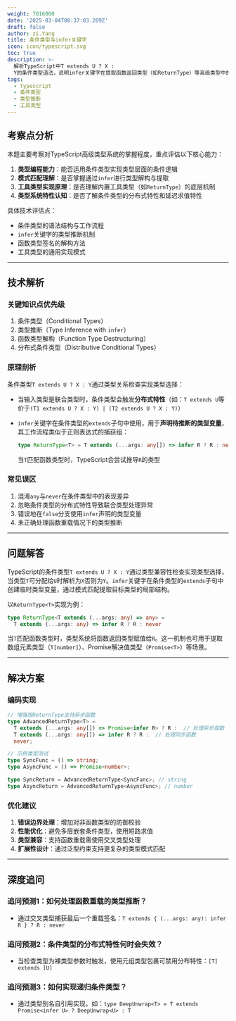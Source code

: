 ```yaml
---
weight: 7016000
date: '2025-03-04T08:37:03.209Z'
draft: false
author: zi.Yang
title: 条件类型与infer关键字
icon: icon/typescript.svg
toc: true
description: >-
  解析TypeScript中T extends U ? X :
  Y的条件类型语法，说明infer关键字在提取函数返回类型（如ReturnType）等高级类型中的关键作用
tags:
  - typescript
  - 条件类型
  - 类型推断
  - 工具类型
---
```


## 考察点分析

本题主要考察对TypeScript高级类型系统的掌握程度，重点评估以下核心能力：

1. **类型编程能力**：能否运用条件类型实现类型层面的条件逻辑
2. **模式匹配理解**：是否掌握通过`infer`进行类型解构与提取
3. **工具类型实现原理**：是否理解内置工具类型（如`ReturnType`）的底层机制
4. **类型系统特性认知**：是否了解条件类型的分布式特性和延迟求值特性

具体技术评估点：

- 条件类型的语法结构与工作流程
- `infer`关键字的类型推断机制
- 函数类型签名的解构方法
- 工具类型的通用实现模式

---

## 技术解析

### 关键知识点优先级

1. 条件类型（Conditional Types）
2. 类型推断（Type Inference with `infer`）
3. 函数类型解构（Function Type Destructuring）
4. 分布式条件类型（Distributive Conditional Types）

### 原理剖析

条件类型`T extends U ? X : Y`通过类型关系检查实现类型选择：

- 当输入类型是联合类型时，条件类型会触发**分布式特性**（如：`T extends U`等价于`(T1 extends U ? X : Y) | (T2 extends U ? X : Y)`）
- `infer`关键字在条件类型的`extends`子句中使用，用于**声明待推断的类型变量**，其工作流程类似于正则表达式的捕获组：

  ```typescript
  type ReturnType<T> = T extends (...args: any[]) => infer R ? R : never
  ```

  当`T`匹配函数类型时，TypeScript会尝试推导`R`的类型

### 常见误区

1. 混淆`any`与`never`在条件类型中的表现差异
2. 忽略条件类型的分布式特性导致联合类型处理异常
3. 错误地在`false`分支使用`infer`声明的类型变量
4. 未正确处理函数重载情况下的类型推断

---

## 问题解答

TypeScript的条件类型`T extends U ? X : Y`通过类型兼容性检查实现类型选择，当类型`T`可分配给`U`时解析为`X`否则为`Y`。`infer`关键字在条件类型的`extends`子句中创建临时类型变量，通过模式匹配提取目标类型的局部结构。

以`ReturnType<T>`实现为例：

```typescript
type ReturnType<T extends (...args: any) => any> = 
  T extends (...args: any) => infer R ? R : never
```

当`T`匹配函数类型时，类型系统将函数返回类型赋值给`R`。这一机制也可用于提取数组元素类型（`T[number]`）、Promise解决值类型（`Promise<T>`）等场景。

---

## 解决方案

### 编码实现

```typescript
// 增强版ReturnType支持异步函数
type AdvancedReturnType<T> =
  T extends (...args: any[]) => Promise<infer R> ? R :  // 处理异步函数
  T extends (...args: any[]) => infer R ? R :  // 处理同步函数
  never;

// 示例类型测试
type SyncFunc = () => string;
type AsyncFunc = () => Promise<number>;

type SyncReturn = AdvancedReturnType<SyncFunc>; // string
type AsyncReturn = AdvancedReturnType<AsyncFunc>; // number
```

### 优化建议

1. **错误边界处理**：增加对非函数类型的防御校验
2. **性能优化**：避免多层嵌套条件类型，使用短路求值
3. **类型兼容**：支持函数重载需使用交叉类型处理
4. **扩展性设计**：通过泛型约束支持更复杂的类型模式匹配

---

## 深度追问

### 追问预测1：如何处理函数重载的类型推断？

- 通过交叉类型捕获最后一个重载签名：`T extends { (...args: any): infer R } ? R : never`

### 追问预测2：条件类型的分布式特性何时会失效？

- 当检查类型为裸类型参数时触发，使用元组类型包裹可禁用分布特性：`[T] extends [U]`

### 追问预测3：如何实现递归条件类型？

- 通过类型别名自引用实现，如：`type DeepUnwrap<T> = T extends Promise<infer U> ? DeepUnwrap<U> : T`
